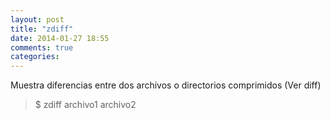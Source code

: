 ```yaml
---
layout: post
title: "zdiff"
date: 2014-01-27 18:55
comments: true
categories: 
---
```

Muestra diferencias entre dos archivos o directorios comprimidos (Ver diff)

>$ zdiff archivo1 archivo2

